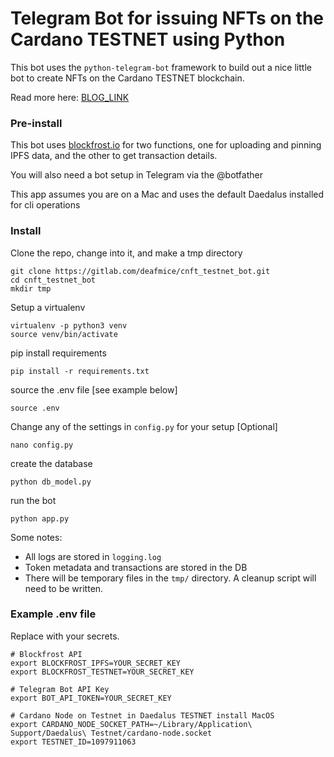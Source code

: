 # Telegram Bot for issuing NFTs on the Cardano TESTNET using Python

This bot uses the `python-telegram-bot` framework to build out a nice little bot to create NFTs on the Cardano TESTNET blockchain.

Read more here:  [BLOG_LINK](https://blog.deafmice.com/building-a-nft-minting-bot-with-cardano-telegram-and-python-introduction/)

### Pre-install

This bot uses [blockfrost.io](https://blockfrost.io) for two functions, one for uploading and pinning IPFS data, and the other to get transaction details.

You will also need a bot setup in Telegram via the @botfather

This app assumes you are on a Mac and uses the default Daedalus installed for cli operations


### Install

Clone the repo, change into it, and make a tmp directory

    git clone https://gitlab.com/deafmice/cnft_testnet_bot.git
    cd cnft_testnet_bot
    mkdir tmp

Setup a virtualenv

    virtualenv -p python3 venv
    source venv/bin/activate

pip install requirements

    pip install -r requirements.txt

source the .env file [see example below]

    source .env

Change any of the settings in `config.py` for your setup [Optional] 

    nano config.py

create the database

    python db_model.py

run the bot

    python app.py

Some notes:

 - All logs are stored in `logging.log`
 - Token metadata and transactions are stored in the DB
 - There will be temporary files in the `tmp/` directory. A cleanup script will need to be written. 


### Example .env file

Replace with your secrets.

    # Blockfrost API
    export BLOCKFROST_IPFS=YOUR_SECRET_KEY
    export BLOCKFROST_TESTNET=YOUR_SECRET_KEY
    
    # Telegram Bot API Key
    export BOT_API_TOKEN=YOUR_SECRET_KEY
    
    # Cardano Node on Testnet in Daedalus TESTNET install MacOS
    export CARDANO_NODE_SOCKET_PATH=~/Library/Application\ Support/Daedalus\ Testnet/cardano-node.socket
    export TESTNET_ID=1097911063
